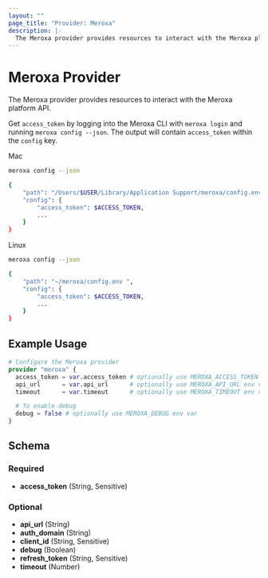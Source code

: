 ```yaml
---
layout: ""
page_title: "Provider: Meroxa"
description: |-
  The Meroxa provider provides resources to interact with the Meroxa platform API.
---
```


# Meroxa Provider

The Meroxa provider provides resources to interact with the Meroxa platform API.

Get `access_token` by logging into the Meroxa CLI with `meroxa login` and running `meroxa config --json`. The output will contain `access_token` within the `config` key.

Mac
```bash
meroxa config --json

{
	"path": "/Users/$USER/Library/Application Support/meroxa/config.env",
	"config": {
		"access_token": $ACCESS_TOKEN,
		...
	}
}
```

Linux
```bash
meroxa config --json

{
	"path": "~/meroxa/config.env ",
	"config": {
		"access_token": $ACCESS_TOKEN,
		...
	}
}
```

## Example Usage

```terraform
# Configure the Meroxa provider
provider "meroxa" {
  access_token = var.access_token # optionally use MEROXA_ACCESS_TOKEN env var
  api_url      = var.api_url      # optionally use MEROXA_API_URL env var
  timeout      = var.timeout      # optionally use MEROXA_TIMEOUT env var

  # To enable debug
  debug = false # optionally use MEROXA_DEBUG env var
}
```

<!-- schema generated by tfplugindocs -->
## Schema

### Required

- **access_token** (String, Sensitive)

### Optional

- **api_url** (String)
- **auth_domain** (String)
- **client_id** (String, Sensitive)
- **debug** (Boolean)
- **refresh_token** (String, Sensitive)
- **timeout** (Number)
